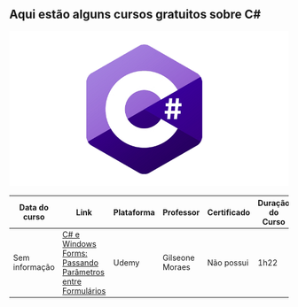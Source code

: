 ## Aqui estão alguns cursos gratuitos sobre C#

![](/imagens/csharp.png)

<table class="tg">
<thead>
  <tr>
    <th class="tg-0pky">
      <b>Data do curso</b>
    </th>
    <th class="tg-0pky">
      <b>Link</b>
    </th>
    <th class="tg-0pky">
      <b>Plataforma </b>
    </th>
    <th class="tg-0pky">
      <b>Professor</b>
    </th>
    <th class="tg-0pky">
      <b>Certificado</b>
    </th>
    <th class="tg-0pky">
      <b>Duração do Curso</b>
    </th>
    <th class="tg-0pky">
      <b>Nível do curso</b>
    </th>
  </tr>
</thead>
<tbody>
  <tr>
    <td class="tg-0pky">Sem informação</td>
    <td class="tg-0pky">
    <a href="https://www.udemy.com/course/c-e-windows-forms-passando-parametros-entre-formularios/">C# e Windows Forms: Passando Parâmetros entre Formulários</a>
    </td>
    <td class="tg-0pky">Udemy</td>
    <td class="tg-0pky">Gilseone Moraes</td>
    <td class="tg-0pky">Não possui</td>
    <td class="tg-0pky">1h22</td>
    <td class="tg-0pky">Todos os níveis</td>
  </tr>

</tbody>
</table>
